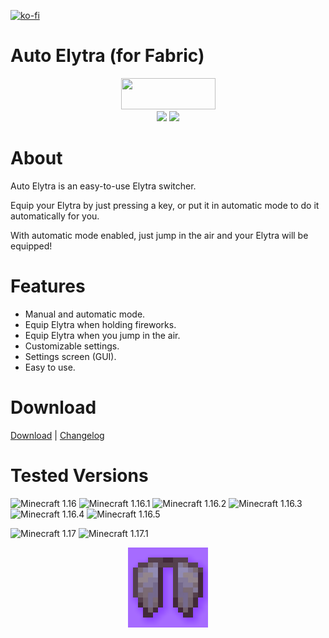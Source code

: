 [![ko-fi](https://ko-fi.com/img/githubbutton_sm.svg)](https://ko-fi.com/K3K05621Y)
# Auto Elytra (for Fabric)

<p align="center">
<img src="https://i.imgur.com/Ol1Tcf8.png" width="151" height="50" />
<br>
<img src="https://img.shields.io/static/v1?label=Made%20With&message=%E2%9D%A4&color=red"/>
<img src="https://img.shields.io/static/v1?label=By&message=DevPieter&color=blueviolet"/>
</p>

# About

Auto Elytra is an easy-to-use Elytra switcher.

Equip your Elytra by just pressing a key, or put it in automatic mode to do it automatically for you.

With automatic mode enabled, just jump in the air and your Elytra will be equipped!

# Features

- Manual and automatic mode.
- Equip Elytra when holding fireworks.
- Equip Elytra when you jump in the air.
- Customizable settings.
- Settings screen (GUI).
- Easy to use.

# Download

[Download](https://devpieter.nl/minecraft/minecraft-mod/auto-elytra-for-fabric) |
[Changelog](https://github.com/DevPieter/Auto-Elytra/blob/main/CHANGELOG.md)

# Tested Versions

![Minecraft 1.16](https://img.shields.io/static/v1?label=Minecraft&amp;message=1.16&amp;color=critical)
![Minecraft 1.16.1](https://img.shields.io/static/v1?label=Minecraft&amp;message=1.16.1&amp;color=critical)
![Minecraft 1.16.2](https://img.shields.io/static/v1?label=Minecraft&amp;message=1.16.2&amp;color=success)
![Minecraft 1.16.3](https://img.shields.io/static/v1?label=Minecraft&amp;message=1.16.3&amp;color=success)
![Minecraft 1.16.4](https://img.shields.io/static/v1?label=Minecraft&amp;message=1.16.4&amp;color=success)
![Minecraft 1.16.5](https://img.shields.io/static/v1?label=Minecraft&amp;message=1.16.5&amp;color=success)

![Minecraft 1.17](https://img.shields.io/static/v1?label=Minecraft&amp;message=1.17&amp;color=critical)
![Minecraft 1.17.1](https://img.shields.io/static/v1?label=Minecraft&amp;message=1.17.1&amp;color=success)

<div align="center">
<img src="https://github.com/DevPieter/Auto-Elytra/raw/main/img/icon_2.0.png" alt="Icon"/>
</div>